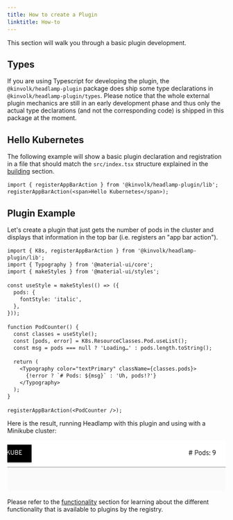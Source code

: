 ```yaml
---
title: How to create a Plugin
linktitle: How-to
---
```


This section will walk you through a basic plugin development.

## Types

If you are using Typescript for developing the plugin, the 
`@kinvolk/headlamp-plugin` package does ship some type declarations in
`@kinvolk/headlamp-plugin/types`. Please notice that the whole external
plugin mechanics are still in an early development phase and thus only the
actual type declarations (and not the corresponding code) is shipped in this
package at the moment.

## Hello Kubernetes

The following example will show a basic plugin declaration and registration
in a file that should match the `src/index.tsx` structure explained in the
[building](./building) section.

```tsx
import { registerAppBarAction } from '@kinvolk/headlamp-plugin/lib';
registerAppBarAction(<span>Hello Kubernetes</span>);
```

## Plugin Example

Let's create a plugin that just gets the number of pods in the cluster and
displays that information in the top bar (i.e. registers an "app bar action").

```tsx
import { K8s, registerAppBarAction } from '@kinvolk/headlamp-plugin/lib';
import { Typography } from '@material-ui/core';
import { makeStyles } from '@material-ui/styles';

const useStyle = makeStyles(() => ({
  pods: {
    fontStyle: 'italic',
  },
}));

function PodCounter() {
  const classes = useStyle();
  const [pods, error] = K8s.ResourceClasses.Pod.useList();
  const msg = pods === null ? 'Loading…' : pods.length.toString();

  return (
    <Typography color="textPrimary" className={classes.pods}>
      {!error ? `# Pods: ${msg}` : 'Uh, pods!?'}
    </Typography>
  );
}

registerAppBarAction(<PodCounter />);
```

Here is the result, running Headlamp with this plugin and using with a Minikube cluster:

![screenshot showing a label on the top bar with the number of pods available](./images/podcounter_screenshot.png)

Please refer to the [functionality](./functionality.md) section for learning about
the different functionality that is available to plugins by the registry.
